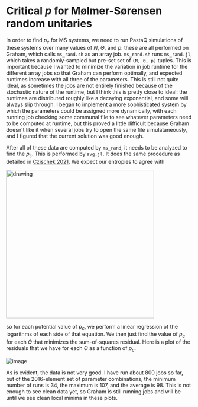 # Critical *p* for Mølmer-Sørensen random unitaries

In order to find *p<sub>c</sub>* for MS systems, we need to run PastaQ simulations of these systems over many values of *N*, *&Theta;*, and *p*: these are all performed on Graham, which calls `ms_rand.sh` as an array job.  `ms_rand.sh` runs `ms_rand.jl`, which takes a randomly-sampled but pre-set set of `(N, Θ, p)` tuples.  This is important because I wanted to minimize the variation in job runtime for the different array jobs so that Graham can perform optimally, and expected runtimes increase with all three of the parameters.  This is still not quite ideal, as sometimes the jobs are not entirely finished because of the stochastic nature of the runtime, but I think this is pretty close to ideal: the runtimes are distributed roughly like a decaying exponential, and some will always slip through.  I began to implement a more sophisticated system by which the parameters could be assigned more dynamically, with each running job checking some communal file to see whatever parameters need to be computed at runtime, but this proved a little difficult because Graham doesn't like it when several jobs try to open the same file simulataneously, and I figured that the current solution was good enough.

After all of these data are computed by `ms_rand`, it needs to be analyzed to find the *p<sub>c</sub>*.  This is performed by `avg.jl`.  It does the same procedure as detailed in [Czischek 2021](https://arxiv.org/abs/2106.03769).  We expect our entropies to agree with 

<img src="https://user-images.githubusercontent.com/5233686/130818493-5d718932-86ea-47ff-81c4-73aa00242b6f.png" alt="drawing" width="400"/>

so for each potential value of *p<sub>c</sub>*, we perform a linear regression of the logarithms of each side of that equation.  We then just find the value of *p<sub>c</sub>* for each *&Theta;* that minimizes the sum-of-squares residual.  Here is a plot of the residuals that we have for each *&Theta;* as a function of *p<sub>c</sub>*.

![image](https://user-images.githubusercontent.com/5233686/130820506-97f97b41-3045-462b-ae48-9d3ae2369241.png)

As is evident, the data is not very good.  I have run about 800 jobs so far, but of the 2016-element set of parameter combinations, the minimum number of runs is 34, the maximum is 107, and the average is 98.  This is not enough to see clean data yet, so Graham is still running jobs and will be until we see clean local minima in these plots.
